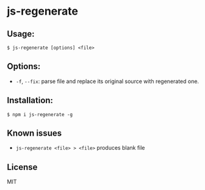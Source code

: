 # js-regenerate

## Usage:
```
$ js-regenerate [options] <file>
```

## Options:
* `-f`, `--fix`: parse file and replace its original source with regenerated one.

## Installation:
```
$ npm i js-regenerate -g
```

## Known issues
* `js-regenerate <file> > <file>` produces blank file

## License
MIT
